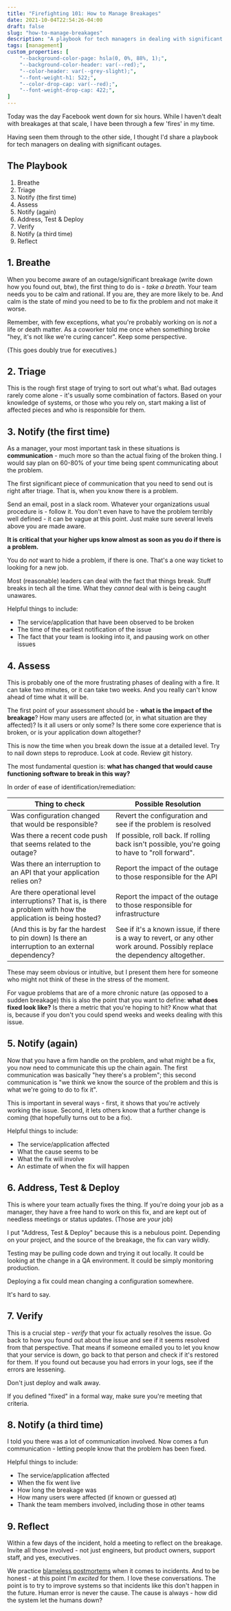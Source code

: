 ```yaml
---
title: "Firefighting 101: How to Manage Breakages"
date: 2021-10-04T22:54:26-04:00
draft: false
slug: "how-to-manage-breakages"
description: "A playbook for tech managers in dealing with significant outages."
tags: [management]
custom_properties: [
    "--background-color-page: hsla(0, 0%, 88%, 1);",
    "--background-color-header: var(--red);",
    "--color-header: var(--grey-slight);",
    "--font-weight-h1: 522;",
    "--color-drop-cap: var(--red);",
    "--font-weight-drop-cap: 422;",
]
---
```


Today was the day Facebook went down for six hours. While I haven't dealt with breakages at that scale, I have been through a few 'fires' in my time.

Having seen them through to the other side, I thought I'd share a playbook for tech managers on dealing with significant outages.

## The Playbook

1. Breathe
2. Triage
3. Notify (the first time)
4. Assess
5. Notify (again)
6. Address, Test & Deploy
7. Verify
8. Notify (a third time)
9. Reflect

## 1. Breathe

When you become aware of an outage/significant breakage (write down how you found out, btw), the first thing to do is - *take a breath*. Your team needs you to be calm and rational. If you are, they are more likely to be. And calm is the state of mind you need to be to fix the problem and not make it worse.

Remember, with few exceptions, what you're probably working on is _not_ a life or death matter. As a coworker told me once when something broke "hey, it's not like we're curing cancer". Keep some perspective.

(This goes doubly true for executives.)

## 2. Triage

This is the rough first stage of trying to sort out what's what. Bad outages rarely come alone - it's usually some combination of factors. Based on your knowledge of systems, or those who you rely on, start making a list of affected pieces and who is responsible for them.

## 3. Notify (the first time)

As a manager, your most important task in these situations is **communication** - much more so than the actual fixing of the broken thing. I would say plan on 60-80% of your time being spent communicating about the problem.

The first significant piece of communication that you need to send out is right after triage. That is, when you know there is a problem.

Send an email, post in a slack room. Whatever your organizations usual procedure is - follow it. You don't even have to have the problem terribly well defined - it can be vague at this point. Just make sure several levels above you are made aware.

**It is critical that your higher ups know almost as soon as you do if there is a problem.**

You do _not_ want to hide a problem, if there is one. That's a one way ticket to looking for a new job.

Most (reasonable) leaders can deal with the fact that things break. Stuff breaks in tech all the time. What they _cannot_ deal with is being caught unawares.

Helpful things to include:

- The service/application that have been observed to be broken
- The time of the earliest notification of the issue
- The fact that your team is looking into it, and pausing work on other issues

## 4. Assess

This is probably one of the more frustrating phases of dealing with a fire. It can take two minutes, or it can take two weeks. And you really can't know ahead of time what it will be.

The first point of your assessment should be - **what is the impact of the breakage**? How many users are affected (or, in what situation are they affected)? Is it all users or only some? Is there some core experience that is broken, or is your application down altogether?

This is now the time when you break down the issue at a detailed level. Try to nail down steps to reproduce. Look at code. Review git history.

The most fundamental question is: **what has changed that would cause functioning software to break in this way?**

In order of ease of identification/remediation:

| Thing to check      | Possible Resolution |
| ----------- | ----------- |
| Was configuration changed that would be responsible?  | Revert the configuration and see if the problem is resolved |
| Was there a recent code push that seems related to the outage? | If possible, roll back. If rolling back isn't possible, you're going to have to "roll forward".  |
| Was there an interruption to an API that your application relies on? | Report the impact of the outage to those responsible for the API |
| Are there operational level interruptions? That is, is there a problem with how the application is being hosted? | Report the impact of the outage to those responsible for infrastructure |
| (And this is by far the hardest to pin down) Is there an interruption to an external dependency? | See if it's a known issue, if there is a way to revert, or any other work around. Possibly replace the dependency altogether.|

These may seem obvious or intuitive, but I present them here for someone who might not think of these in the stress of the moment.

For vague problems that are of a more chronic nature (as opposed to a sudden breakage) this is also the point that you want to define: **what does fixed look like?** Is there a metric that you're hoping to hit? Know what that is, because if you don't you could spend weeks and weeks dealing with this issue.

## 5. Notify (again)

Now that you have a firm handle on the problem, and what might be a fix, you now need to communicate this up the chain again. The first communication was basically "hey there's a problem"; this second communication is "we think we know the source of the problem and this is what we're going to do to fix it".

This is important in several ways - first, it shows that you're actively working the issue. Second, it lets others know that a further change is coming (that hopefully turns out to be a fix).

Helpful things to include:

- The service/application affected
- What the cause seems to be
- What the fix will involve
- An estimate of when the fix will happen

## 6. Address, Test & Deploy

This is where your team actually fixes the thing. If you're doing your job as a manager, they have a free hand to work on this fix, and are kept out of needless meetings or status updates. (Those are _your_ job)

I put "Address, Test & Deploy" because this is a nebulous point. Depending on your project, and the source of the breakage, the fix can vary wildly.

Testing may be pulling code down and trying it out locally. It could be looking at the change in a QA environment. It could be simply monitoring production.

Deploying a fix could mean changing a configuration somewhere.

It's hard to say.

## 7. Verify

This is a crucial step - _verify_ that your fix actually resolves the issue. Go back to how you found out about the issue and see if it seems resolved from that perspective. That means if someone emailed you to let you know that your service is down, go back to that person and check if it's restored for them. If you found out because you had errors in your logs, see if the errors are lessening.

Don't just deploy and walk away.

If you defined "fixed" in a formal way, make sure you're meeting that criteria.

## 8. Notify (a third time)

I told you there was a lot of communication involved. Now comes a fun communication - letting people know that the problem has been fixed.

Helpful things to include:

- The service/application affected
- When the fix went live
- How long the breakage was
- How many users were affected (if known or guessed at)
- Thank the team members involved, including those in other teams

## 9. Reflect

Within a few days of the incident, hold a meeting to reflect on the breakage. Invite all those involved - not just engineers, but product owners, support staff, and yes, executives.

We practice [blameless postmortems](https://www.atlassian.com/incident-management/postmortem/blameless) when it comes to incidents. And to be honest - at this point I'm _excited_ for them. I love these conversations. The point is to try to improve systems so that incidents like this don't happen in the future. Human error is never the cause. The cause is always - how did the system let the humans down?
